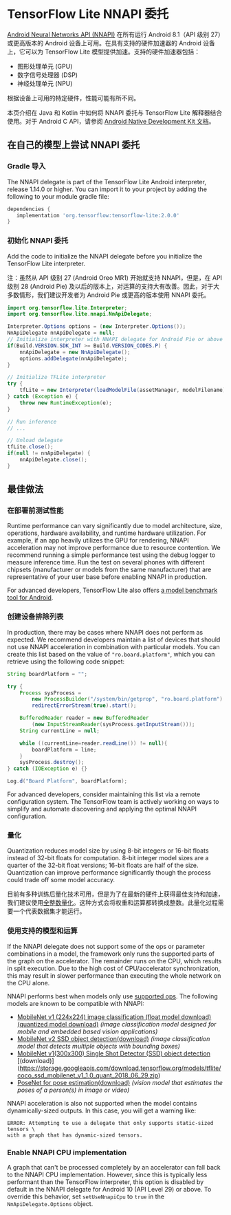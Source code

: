 # TensorFlow Lite NNAPI 委托

[Android Neural Networks API (NNAPI)](https://developer.android.com/ndk/guides/neuralnetworks) 在所有运行 Android 8.1（API 级别 27）或更高版本的 Android 设备上可用。在具有支持的硬件加速器的 Android 设备上，它可以为 TensorFlow Lite 模型提供加速。支持的硬件加速器包括：

- 图形处理单元 (GPU)
- 数字信号处理器 (DSP)
- 神经处理单元 (NPU)

根据设备上可用的特定硬件，性能可能有所不同。

本页介绍在 Java 和 Kotlin 中如何将 NNAPI 委托与 TensorFlow Lite 解释器结合使用。对于 Android C API，请参阅 [Android Native Development Kit 文档](https://developer.android.com/ndk/guides/neuralnetworks)。

## 在自己的模型上尝试 NNAPI 委托

### Gradle 导入

The NNAPI delegate is part of the TensorFlow Lite Android interpreter, release 1.14.0 or higher. You can import it to your project by adding the following to your module gradle file:

```groovy
dependencies {
   implementation 'org.tensorflow:tensorflow-lite:2.0.0'
}
```

### 初始化 NNAPI 委托

Add the code to initialize the NNAPI delegate before you initialize the TensorFlow Lite interpreter.

注：虽然从 API 级别 27 (Android Oreo MR1) 开始就支持 NNAPI，但是，在 API 级别 28 (Android Pie) 及以后的版本上，对运算的支持大有改善。因此，对于大多数情形，我们建议开发者为 Android Pie 或更高的版本使用 NNAPI 委托。

```java
import org.tensorflow.lite.Interpreter;
import org.tensorflow.lite.nnapi.NnApiDelegate;

Interpreter.Options options = (new Interpreter.Options());
NnApiDelegate nnApiDelegate = null;
// Initialize interpreter with NNAPI delegate for Android Pie or above
if(Build.VERSION.SDK_INT >= Build.VERSION_CODES.P) {
    nnApiDelegate = new NnApiDelegate();
    options.addDelegate(nnApiDelegate);
}

// Initialize TFLite interpreter
try {
    tfLite = new Interpreter(loadModelFile(assetManager, modelFilename), options);
} catch (Exception e) {
    throw new RuntimeException(e);
}

// Run inference
// ...

// Unload delegate
tfLite.close();
if(null != nnApiDelegate) {
    nnApiDelegate.close();
}
```

## 最佳做法

### 在部署前测试性能

Runtime performance can vary significantly due to model architecture, size, operations, hardware availability, and runtime hardware utilization. For example, if an app heavily utilizes the GPU for rendering, NNAPI acceleration may not improve performance due to resource contention. We recommend running a simple performance test using the debug logger to measure inference time. Run the test on several phones with different chipsets (manufacturer or models from the same manufacturer) that are representative of your user base before enabling NNAPI in production.

For advanced developers, TensorFlow Lite also offers [a model benchmark tool for Android](https://github.com/tensorflow/tensorflow/tree/master/tensorflow/lite/tools/benchmark).

### 创建设备排除列表

In production, there may be cases where NNAPI does not perform as expected. We recommend developers maintain a list of devices that should not use NNAPI acceleration in combination with particular models. You can create this list based on the value of `"ro.board.platform"`, which you can retrieve using the following code snippet:

```java
String boardPlatform = "";

try {
    Process sysProcess =
        new ProcessBuilder("/system/bin/getprop", "ro.board.platform").
        redirectErrorStream(true).start();

    BufferedReader reader = new BufferedReader
        (new InputStreamReader(sysProcess.getInputStream()));
    String currentLine = null;

    while ((currentLine=reader.readLine()) != null){
        boardPlatform = line;
    }
    sysProcess.destroy();
} catch (IOException e) {}

Log.d("Board Platform", boardPlatform);
```

For advanced developers, consider maintaining this list via a remote configuration system. The TensorFlow team is actively working on ways to simplify and automate discovering and applying the optimal NNAPI configuration.

### 量化

Quantization reduces model size by using 8-bit integers or 16-bit floats instead of 32-bit floats for computation. 8-bit integer model sizes are a quarter of the 32-bit float versions; 16-bit floats are half of the size. Quantization can improve performance significantly though the process could trade off some model accuracy.

目前有多种训练后量化技术可用，但是为了在最新的硬件上获得最佳支持和加速，我们建议使用[全整数量化](post_training_quantization#full_integer_quantization_of_weights_and_activations)。这种方式会将权重和运算都转换成整数。此量化过程需要一个代表数据集才能运行。

### 使用支持的模型和运算

If the NNAPI delegate does not support some of the ops or parameter combinations in a model, the framework only runs the supported parts of the graph on the accelerator. The remainder runs on the CPU, which results in split execution. Due to the high cost of CPU/accelerator synchronization, this may result in slower performance than executing the whole network on the CPU alone.

NNAPI performs best when models only use [supported ops](https://developer.android.com/ndk/guides/neuralnetworks#model). The following models are known to be compatible with NNAPI:

- [MobileNet v1 (224x224) image classification (float model download)](https://ai.googleblog.com/2017/06/mobilenets-open-source-models-for.html)[(quantized model download)](http://download.tensorflow.org/models/mobilenet_v1_2018_08_02/mobilenet_v1_1.0_224_quant.tgz)
    *(image classification model designed for mobile and embedded based vision
    applications)*
- [MobileNet v2 SSD object detection](https://ai.googleblog.com/2018/07/accelerated-training-and-inference-with.html)[(download)](https://storage.googleapis.com/download.tensorflow.org/models/tflite/gpu/mobile_ssd_v2_float_coco.tflite)
    *(image classification model that detects multiple objects with bounding
    boxes)*
- [MobileNet v1(300x300) Single Shot Detector (SSD) object detection](https://ai.googleblog.com/2018/07/accelerated-training-and-inference-with.html) [(download)] (https://storage.googleapis.com/download.tensorflow.org/models/tflite/coco_ssd_mobilenet_v1_1.0_quant_2018_06_29.zip)
- [PoseNet for pose estimation](https://github.com/tensorflow/tfjs-models/tree/master/posenet)[(download)](https://storage.googleapis.com/download.tensorflow.org/models/tflite/gpu/multi_person_mobilenet_v1_075_float.tflite)
    *(vision model that estimates the poses of a person(s) in image or video)*

NNAPI acceleration is also not supported when the model contains dynamically-sized outputs. In this case, you will get a warning like:

```none
ERROR: Attempting to use a delegate that only supports static-sized tensors \
with a graph that has dynamic-sized tensors.
```

### Enable NNAPI CPU implementation

A graph that can't be processed completely by an accelerator can fall back to the NNAPI CPU implementation. However, since this is typically less performant than the TensorFlow interpreter, this option is disabled by default in the NNAPI delegate for Android 10 (API Level 29) or above. To override this behavior, set `setUseNnapiCpu` to `true` in the `NnApiDelegate.Options` object.
